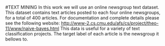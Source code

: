 #TEXT MINING
In this work we will use an online newsgroup text dataset. This dataset contains text articles posted to each four online newsgroups, for a total of 400 articles. For documentation and complete details please see the following website: http://www-2.cs.cmu.edu/afs/cs/project/theo-11/www/naive-bayes.html This data is useful for a variety of text classification projects. The target label of each article is the newsgroup it bellows to.

